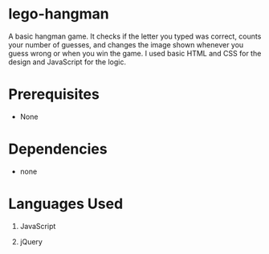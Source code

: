 # lego-hangman

A basic hangman game. It checks if the letter you typed was correct, counts your number of guesses, and changes the image shown whenever you guess wrong or when you win the game. I used basic HTML and CSS for the design and JavaScript for the logic. 

	
# Prerequisites

* None


# Dependencies

* none


# Languages Used

1. JavaScript

2. jQuery
